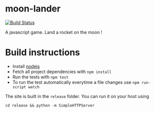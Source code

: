 moon-lander
===========
[![Build Status](https://drone.io/github.com/oadam/moon-lander/status.png)](https://drone.io/github.com/oadam/moon-lander/latest)

A javascript game. Land a rocket on the moon !

Build instructions
==================
- Install [nodejs](http://nodejs.org/download/)
- Fetch all project dependencies with `npm install`
- Run the tests with `npm test`
- To run the test automatically everytime a file changes use `npm run-script watch`

The site is built in the `release` folder.
You can run it on your host using

    cd release && python -m SimpleHTTPServer
